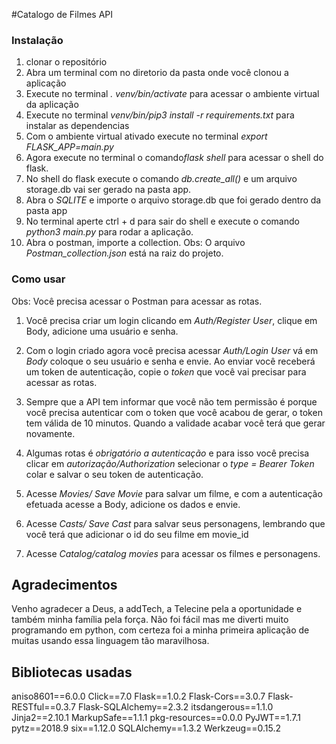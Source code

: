 #Catalogo de Filmes API

### Instalação

1. clonar o repositório
2. Abra um terminal com no diretorio da pasta onde você clonou a aplicação
3. Execute no terminal *. venv/bin/activate* para acessar o ambiente virtual da aplicação
4. Execute no terminal *venv/bin/pip3 install -r requirements.txt* para instalar as dependencias
5. Com o ambiente virtual ativado execute no terminal *export FLASK_APP=main.py*
6. Agora execute no terminal o comando*flask shell* para acessar o shell do flask.
7. No shell do flask execute o comando *db.create_all()* e um arquivo storage.db vai ser gerado na pasta app.
8. Abra o *SQLITE* e importe o arquivo storage.db que foi gerado dentro da pasta app
9. No terminal aperte ctrl + d para sair do shell e execute o comando *python3 main.py* para rodar a aplicação. 
10. Abra o postman, importe a collection. Obs: O arquivo *Postman_collection.json* está na raiz do projeto.

### Como usar 

Obs: Você precisa acessar o Postman para acessar as rotas.

1. Você precisa criar um login clicando em *Auth/Register User*, clique em Body, adicione uma usuário e senha.

2. Com o login criado agora você precisa acessar *Auth/Login User* vá em *Body* coloque o seu usuário e senha e envie. Ao enviar você receberá um token de autenticação, copie o *token* que você vai precisar para acessar as rotas. 

3. Sempre que a API tem informar que você não tem permissão é porque você precisa autenticar com o token que você acabou de gerar, o token tem válida de 10 minutos. Quando a validade acabar você terá que gerar novamente.

4. Algumas rotas é *obrigatório a autenticação* e para isso você precisa clicar em *autorização/Authorization* selecionar o *type = Bearer Token* colar e salvar o seu token de autenticação. 

5. Acesse *Movies/ Save Movie* para salvar um filme, e com a autenticação efetuada acesse a Body, adicione os dados e envie.

6. Acesse *Casts/ Save Cast* para salvar seus personagens, lembrando que você terá que adicionar o id do seu filme em movie_id

7. Acesse *Catalog/catalog movies* para acessar os filmes e personagens.

## Agradecimentos
Venho agradecer a Deus, a addTech, a Telecine pela a oportunidade e também minha família pela força.
Não foi fácil mas me diverti muito programando em python, com certeza foi a minha primeira aplicação de muitas usando essa linguagem tão maravilhosa.

## Bibliotecas usadas

aniso8601==6.0.0
Click==7.0
Flask==1.0.2
Flask-Cors==3.0.7
Flask-RESTful==0.3.7
Flask-SQLAlchemy==2.3.2
itsdangerous==1.1.0
Jinja2==2.10.1
MarkupSafe==1.1.1
pkg-resources==0.0.0
PyJWT==1.7.1
pytz==2018.9
six==1.12.0
SQLAlchemy==1.3.2
Werkzeug==0.15.2
